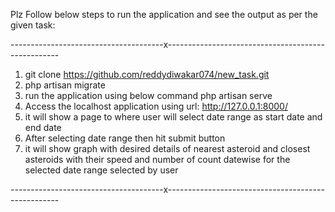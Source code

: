
Plz Follow below steps to run the application and see the output as per the given task:

--------------------------------------x---------------------------------------------------
1. git clone https://github.com/reddydiwakar074/new_task.git
2. php artisan migrate
3. run the application using below command
    php artisan serve
4. Access the localhost application using url: http://127.0.0.1:8000/
5. it will show a page to where user will select date range as start date and end date
6. After selecting date range then hit submit button
7. it will show graph with desired details of nearest asteroid and closest asteroids with their speed and number of count datewise for the selected date range selected by user


--------------------------------------x---------------------------------------------------